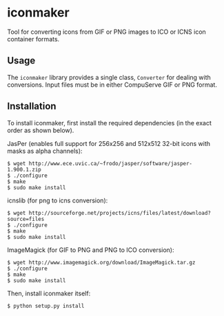 # iconmaker

Tool for converting icons from GIF or PNG images to ICO or ICNS icon container formats.


## Usage

The `iconmaker` library provides a single class, `Converter` for dealing with conversions. Input files must be in either CompuServe GIF or PNG format.

## Installation

To install iconmaker, first install the required dependencies (in the exact order as shown below).

JasPer (enables full support for 256x256 and 512x512 32-bit icons with masks as alpha channels):

	$ wget http://www.ece.uvic.ca/~frodo/jasper/software/jasper-1.900.1.zip
	$ ./configure
	$ make
	$ sudo make install

icnslib (for png to icns conversion):

	$ wget http://sourceforge.net/projects/icns/files/latest/download?source=files
	$ ./configure
	$ make
	$ sudo make install

ImageMagick (for GIF to PNG and PNG to ICO conversion):

	$ wget http://www.imagemagick.org/download/ImageMagick.tar.gz
	$ ./configure
	$ make
	$ sudo make install

Then, install iconmaker itself:

    $ python setup.py install
